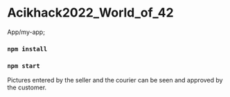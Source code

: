 # Acikhack2022_World_of_42
App/my-app;
### `npm install`
### `npm start`

Pictures entered by the seller and the courier can be seen and approved by the customer.
